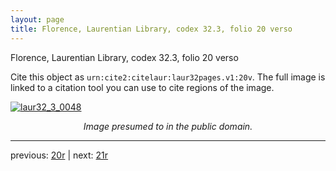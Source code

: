 ```yaml
---
layout: page
title: Florence, Laurentian Library, codex 32.3, folio 20 verso
---
```


Florence, Laurentian Library, codex 32.3, folio 20 verso

Cite this object as `urn:cite2:citelaur:laur32pages.v1:20v`.  The full image is linked to a citation tool you can use to cite regions of the image.

[![laur32_3_0048](http://www.homermultitext.org/iipsrv?IIIF=/project/homer/pyramidal/deepzoom/citelaur/laur32imgs/v1/laur32_3_0048.tif/full/800,/0/default.jpg)](http://www.homermultitext.org/ict2/?urn=urn:cite2:citelaur:laur32imgs.v1:laur32_3_0048) 

<p style="text-align: center; font-style: italic;">Image presumed to in the public domain.</p>

---

previous: [20r](../20r/) | next: [21r](../21r/)